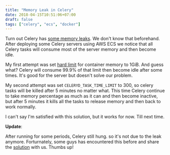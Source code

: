 ```yaml
---
title: "Memory Leak in Celery"
date: 2018-04-15T10:51:06+07:00
draft: false
tags: ["celery", "ecs", "docker"]
---
```


Turn out Celery has [some memory leaks][1]. We don't know that beforehand.
After deploying some Celery servers using AWS ECS we notice that all Celery
tasks will consume most of the server memory and then become idle.

My first attempt was set [hard limit][2] for container memory to 1GiB. And
guess what? Celery will consume 99.9% of that limit then become idle after
some times. It's good for the server but doesn't solve our problem.

My second attempt was set `CELERYD_TASK_TIME_LIMIT` to 300, so celery tasks
will be killed after 5 minutes no matter what. This time Celery continue to
take memory percentage as much as it can and then become inactive, but after
5 minutes it kills all the tasks to release memory and then back to work
normally.

I can't say I'm satisfied with this solution, but it works for now. Till next
time.

**Update**:

After running for some periods, Celery still hung. so it's not due to the leak
anymore. Forturnately, some guys has encountered this before and share the
[solution][3] with us. Thumbs up!



[1]: https://github.com/celery/celery/issues/1427
[2]: https://docs.aws.amazon.com/AmazonECS/latest/developerguide/task_definition_parameters.html
[3]: https://stackoverflow.com/a/33936673/4400989
